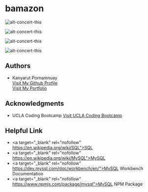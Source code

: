 # bamazon




![alt-concert-this](https://github.com/benbaba2525/bamazon/blob/master/Gif/customerOrder.gif)


![alt-concert-this](https://github.com/benbaba2525/bamazon/blob/master/Gif/managerView.gif)


![alt-concert-this](https://github.com/benbaba2525/bamazon/blob/master/Gif/addQty.gif)

![alt-concert-this](https://github.com/benbaba2525/bamazon/blob/master/Gif/addNew.gif)


## Authors
  - Kanyarut Pornamnuay
  <br><a target="_blank" rel="nofollow" href="https://github.com/benbaba2525">Visit My Github Profile</a>
  <br><a target="_blank" rel="nofollow" href="https://benbaba2525.github.io/My-Portfolio/">Visit My Portfolio</a>


## Acknowledgments
  - UCLA Coding Bootcamp   <a target="_blank" rel="nofollow" href="https://bootcamp.uclaextension.edu/coding/">Visit UCLA Coding Bootcamp</a>

## Helpful Link

  - <a target="_blank" rel="nofollow" https://en.wikipedia.org/wiki/SQL">SQL</a>
  - <a target="_blank" rel="nofollow" https://en.wikipedia.org/wiki/MySQL">MySQL</a>
  - <a target="_blank" rel="nofollow" https://dev.mysql.com/doc/workbench/en/">MySQL Workbench Documentation</a>
  - <a target="_blank" rel="nofollow" https://www.npmjs.com/package/mysql">MySQL NPM Package</a>
  
